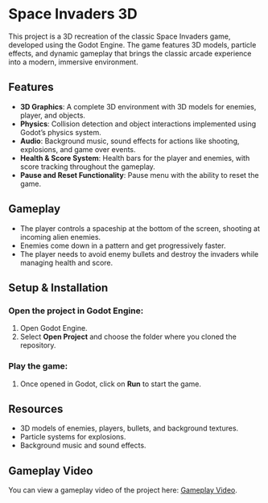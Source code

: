 # Space Invaders 3D

This project is a 3D recreation of the classic Space Invaders game, developed using the Godot Engine. The game features 3D models, particle effects, and dynamic gameplay that brings the classic arcade experience into a modern, immersive environment.

## Features
- **3D Graphics**: A complete 3D environment with 3D models for enemies, player, and objects.
- **Physics**: Collision detection and object interactions implemented using Godot’s physics system.
- **Audio**: Background music, sound effects for actions like shooting, explosions, and game over events.
- **Health & Score System**: Health bars for the player and enemies, with score tracking throughout the gameplay.
- **Pause and Reset Functionality**: Pause menu with the ability to reset the game.

## Gameplay
- The player controls a spaceship at the bottom of the screen, shooting at incoming alien enemies.
- Enemies come down in a pattern and get progressively faster.
- The player needs to avoid enemy bullets and destroy the invaders while managing health and score.

## Setup & Installation

### Open the project in Godot Engine:
1. Open Godot Engine.
2. Select **Open Project** and choose the folder where you cloned the repository.

### Play the game:
1. Once opened in Godot, click on **Run** to start the game.

## Resources
- 3D models of enemies, players, bullets, and background textures.
- Particle systems for explosions.
- Background music and sound effects.

## Gameplay Video
You can view a gameplay video of the project here: [Gameplay Video](https://drive.google.com/drive/folders/1cPzxIexVGLnU29o9yeRUKtnGQ86B6Ikj).
